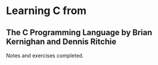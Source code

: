 # Learning C from
## The C Programming Language by Brian Kernighan and Dennis Ritchie

Notes and exercises completed.
